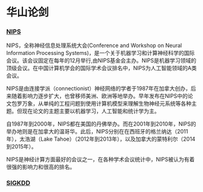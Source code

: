 
# 华山论剑


### [NIPS](https://baike.baidu.com/item/NIPS/14215139?fr=aladdin)

NIPS，全称神经信息处理系统大会(Conference and Workshop on Neural Information Processing Systems)，是一个关于机器学习和计算神经科学的国际会议。该会议固定在每年的12月举行,由NIPS基金会主办。NIPS是机器学习领域的顶级会议。在中国计算机学会的国际学术会议排名中，NIPS为人工智能领域的A类会议。  

NIPS是由连接学派（connectionist）神经网络的学者于1987年在加拿大创办，后来随着影响力逐步扩大，也曾移师美洲、欧洲等地举办。早年发布在NIPS中的论文包罗万象，从单纯的工程问题到使用计算机模型来理解生物神经元系统等各种主题。但现在论文的主题主要以机器学习，人工智能和统计学为主。  

自1987年到2000年，NIPS都在美国的丹佛举办。而在2001年到2010年，NIPS的举办地则是在加拿大的温哥华。此后，NIPS分别在在西班牙的格兰纳达（2011年），太浩湖（Lake Tahoe）（2012年到2013年），以及加拿大的蒙特利尔（2014到2015年）。  

NIPS是神经计算方面最好的会议之一，在各种学术会议统计中，NIPS被认为有着很强的影响力和很高的排名。  



### [SIGKDD](http://www.kdd.org/)

